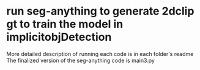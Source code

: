 # run seg-anything to generate 2dclip gt to train the model in implicitobjDetection
More detailed description of running each code is in each folder's readme
The finalized version of the seg-anything code is main3.py